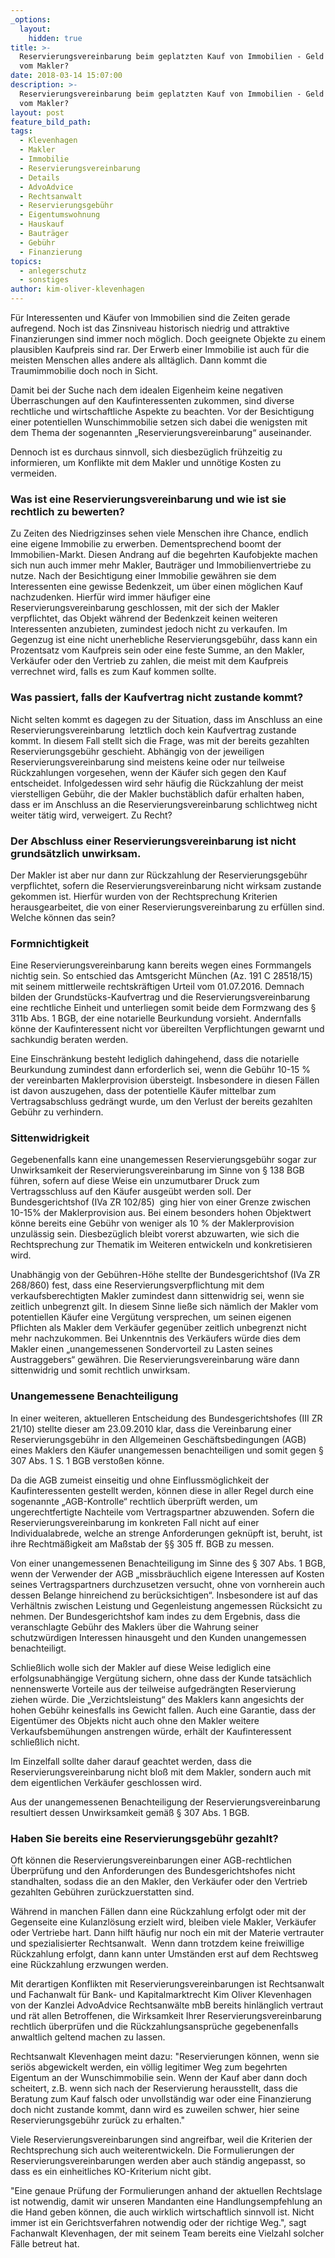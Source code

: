 ```yaml
---
_options:
  layout:
    hidden: true
title: >-
  Reservierungsvereinbarung beim geplatzten Kauf von Immobilien - Geld zurück
  vom Makler?
date: 2018-03-14 15:07:00
description: >-
  Reservierungsvereinbarung beim geplatzten Kauf von Immobilien - Geld zurück
  vom Makler?
layout: post
feature_bild_path:
tags:
  - Klevenhagen
  - Makler
  - Immobilie
  - Reservierungsvereinbarung
  - Details
  - AdvoAdvice
  - Rechtsanwalt
  - Reservierungsgebühr
  - Eigentumswohnung
  - Hauskauf
  - Bauträger
  - Gebühr
  - Finanzierung
topics:
  - anlegerschutz
  - sonstiges
author: kim-oliver-klevenhagen
---
```


Für Interessenten und Käufer von Immobilien sind die Zeiten gerade aufregend. Noch ist das Zinsniveau historisch niedrig und attraktive Finanzierungen sind immer noch möglich. Doch geeignete Objekte zu einem plausiblen Kaufpreis sind rar. Der Erwerb einer Immobilie ist auch für die meisten Menschen alles andere als alltäglich. Dann kommt die Traumimmobilie doch noch in Sicht.

Damit bei der Suche nach dem idealen Eigenheim keine negativen Überraschungen auf den Kaufinteressenten zukommen, sind diverse rechtliche und wirtschaftliche Aspekte zu beachten. Vor der Besichtigung einer potentiellen Wunschimmobilie setzen sich dabei die wenigsten mit dem Thema der sogenannten „Reservierungsvereinbarung“ auseinander.

Dennoch ist es durchaus sinnvoll, sich diesbezüglich frühzeitig zu informieren, um Konflikte mit dem Makler und unnötige Kosten zu vermeiden.

### Was ist eine Reservierungsvereinbarung und wie ist sie rechtlich zu bewerten?

Zu Zeiten des Niedrigzinses sehen viele Menschen ihre Chance, endlich eine eigene Immobilie zu erwerben. Dementsprechend boomt der Immobilien-Markt. Diesen Andrang auf die begehrten Kaufobjekte machen sich nun auch immer mehr Makler, Bauträger und Immobilienvertriebe zu nutze. Nach der Besichtigung einer Immobilie gewähren sie dem Interessenten eine gewisse Bedenkzeit, um über einen möglichen Kauf nachzudenken. Hierfür wird immer häufiger eine Reservierungsvereinbarung geschlossen, mit der sich der Makler verpflichtet, das Objekt während der Bedenkzeit keinen weiteren Interessenten anzubieten, zumindest jedoch nicht zu verkaufen. Im Gegenzug ist eine nicht unerhebliche Reservierungsgebühr, dass kann ein Prozentsatz vom Kaufpreis sein oder eine feste Summe, an den Makler, Verkäufer oder den Vertrieb zu zahlen, die meist mit dem Kaufpreis verrechnet wird, falls es zum Kauf kommen sollte.

### Was passiert, falls der Kaufvertrag nicht zustande kommt?

Nicht selten kommt es dagegen zu der Situation, dass im Anschluss an eine Reservierungsvereinbarung  letztlich doch kein Kaufvertrag zustande kommt. In diesem Fall stellt sich die Frage, was mit der bereits gezahlten Reservierungsgebühr geschieht. Abhängig von der jeweiligen Reservierungsvereinbarung sind meistens keine oder nur teilweise Rückzahlungen vorgesehen, wenn der Käufer sich gegen den Kauf entscheidet. Infolgedessen wird sehr häufig die Rückzahlung der meist vierstelligen Gebühr, die der Makler buchstäblich dafür erhalten haben, dass er im Anschluss an die Reservierungsvereinbarung schlichtweg nicht weiter tätig wird, verweigert. Zu Recht?

### Der Abschluss einer Reservierungsvereinbarung ist nicht grundsätzlich unwirksam.

Der Makler ist aber nur dann zur Rückzahlung der Reservierungsgebühr verpflichtet, sofern die Reservierungsvereinbarung nicht wirksam zustande gekommen ist. Hierfür wurden von der Rechtsprechung Kriterien herausgearbeitet, die von einer Reservierungsvereinbarung zu erfüllen sind. Welche können das sein?

### Formnichtigkeit

Eine Reservierungsvereinbarung kann bereits wegen eines Formmangels nichtig sein. So entschied das Amtsgericht München (Az. 191 C 28518/15) mit seinem mittlerweile rechtskräftigen Urteil vom 01.07.2016. Demnach bilden der Grundstücks-Kaufvertrag und die Reservierungsvereinbarung eine rechtliche Einheit und unterliegen somit beide dem Formzwang des § 311b Abs. 1 BGB, der eine notarielle Beurkundung vorsieht. Andernfalls könne der Kaufinteressent nicht vor übereilten Verpflichtungen gewarnt und sachkundig beraten werden.

Eine Einschränkung besteht lediglich dahingehend, dass die notarielle Beurkundung zumindest dann erforderlich sei, wenn die Gebühr 10-15 % der vereinbarten Maklerprovision übersteigt. Insbesondere in diesen Fällen ist davon auszugehen, dass der potentielle Käufer mittelbar zum Vertragsabschluss gedrängt wurde, um den Verlust der bereits gezahlten Gebühr zu verhindern.

### Sittenwidrigkeit

Gegebenenfalls kann eine unangemessen Reservierungsgebühr sogar zur Unwirksamkeit der Reservierungsvereinbarung im Sinne von § 138 BGB führen, sofern auf diese Weise ein unzumutbarer Druck zum Vertragsschluss auf den Käufer ausgeübt werden soll. Der Bundesgerichtshof (IVa ZR 102/85)  ging hier von einer Grenze zwischen 10-15% der Maklerprovision aus. Bei einem besonders hohen Objektwert könne bereits eine Gebühr von weniger als 10 % der Maklerprovision unzulässig sein. Diesbezüglich bleibt vorerst abzuwarten, wie sich die Rechtsprechung zur Thematik im Weiteren entwickeln und konkretisieren wird.

Unabhängig von der Gebühren-Höhe stellte der Bundesgerichtshof (IVa ZR 268/860) fest, dass eine Reservierungsverpflichtung mit dem verkaufsberechtigten Makler zumindest dann sittenwidrig sei, wenn sie zeitlich unbegrenzt gilt. In diesem Sinne ließe sich nämlich der Makler vom potentiellen Käufer eine Vergütung versprechen, um seinen eigenen Pflichten als Makler dem Verkäufer gegenüber zeitlich unbegrenzt nicht mehr nachzukommen. Bei Unkenntnis des Verkäufers würde dies dem Makler einen „unangemessenen Sondervorteil zu Lasten seines Austraggebers“ gewähren. Die Reservierungsvereinbarung wäre dann sittenwidrig und somit rechtlich unwirksam.

### Unangemessene Benachteiligung

In einer weiteren, aktuelleren Entscheidung des Bundesgerichtshofes (III ZR 21/10) stellte dieser am 23.09.2010 klar, dass die Vereinbarung einer Reservierungsgebühr in den Allgemeinen Geschäftsbedingungen (AGB) eines Maklers den Käufer unangemessen benachteiligen und somit gegen § 307 Abs. 1 S. 1 BGB verstoßen könne.

Da die AGB zumeist einseitig und ohne Einflussmöglichkeit der Kaufinteressenten gestellt werden, können diese in aller Regel durch eine sogenannte „AGB-Kontrolle“ rechtlich überprüft werden, um ungerechtfertigte Nachteile vom Vertragspartner abzuwenden. Sofern die Reservierungsvereinbarung im konkreten Fall nicht auf einer Individualabrede, welche an strenge Anforderungen geknüpft ist, beruht, ist ihre Rechtmäßigkeit am Maßstab der §§ 305 ff. BGB zu messen.

Von einer unangemessenen Benachteiligung im Sinne des § 307 Abs. 1 BGB, wenn der Verwender der AGB „missbräuchlich eigene Interessen auf Kosten seines Vertragspartners durchzusetzen versucht, ohne von vornherein auch dessen Belange hinreichend zu berücksichtigen“. Insbesondere ist auf das Verhältnis zwischen Leistung und Gegenleistung angemessen Rücksicht zu nehmen. Der Bundesgerichtshof kam indes zu dem Ergebnis, dass die veranschlagte Gebühr des Maklers über die Wahrung seiner schutzwürdigen Interessen hinausgeht und den Kunden unangemessen benachteiligt.

Schließlich wolle sich der Makler auf diese Weise lediglich eine erfolgsunabhängige Vergütung sichern, ohne dass der Kunde tatsächlich nennenswerte Vorteile aus der teilweise aufgedrängten Reservierung ziehen würde. Die „Verzichtsleistung“ des Maklers kann angesichts der hohen Gebühr keinesfalls ins Gewicht fallen. Auch eine Garantie, dass der Eigentümer des Objekts nicht auch ohne den Makler weitere Verkaufsbemühungen anstrengen würde, erhält der Kaufinteressent schließlich nicht.

Im Einzelfall sollte daher darauf geachtet werden, dass die Reservierungsvereinbarung nicht bloß mit dem Makler, sondern auch mit dem eigentlichen Verkäufer geschlossen wird.

Aus der unangemessenen Benachteiligung der Reservierungsvereinbarung resultiert dessen Unwirksamkeit gemäß § 307 Abs. 1 BGB.

### Haben Sie bereits eine Reservierungsgebühr gezahlt?

Oft können die Reservierungsvereinbarungen einer AGB-rechtlichen Überprüfung und den Anforderungen des Bundesgerichtshofes nicht standhalten, sodass die an den Makler, den Verkäufer oder den Vertrieb gezahlten Gebühren zurückzuerstatten sind.

Während in manchen Fällen dann eine Rückzahlung erfolgt oder mit der Gegenseite eine Kulanzlösung erzielt wird, bleiben viele Makler, Verkäufer oder Vertriebe hart. Dann hilft häufig nur noch ein mit der Materie vertrauter und spezialisierter Rechtsanwalt.  Wenn dann trotzdem keine freiwillige Rückzahlung erfolgt, dann kann unter Umständen erst auf dem Rechtsweg eine Rückzahlung erzwungen werden.

Mit derartigen Konflikten mit Reservierungsvereinbarungen ist Rechtsanwalt und Fachanwalt für Bank- und Kapitalmarktrecht Kim Oliver Klevenhagen von der Kanzlei AdvoAdvice Rechtsanwälte mbB bereits hinlänglich vertraut und rät allen Betroffenen, die Wirksamkeit Ihrer Reservierungsvereinbarung rechtlich überprüfen und die Rückzahlungsansprüche gegebenenfalls anwaltlich geltend machen zu lassen.

Rechtsanwalt Klevenhagen meint dazu: "Reservierungen können, wenn sie seriös abgewickelt werden, ein völlig legitimer Weg zum begehrten Eigentum an der Wunschimmobilie sein. Wenn der Kauf aber dann doch scheitert, z.B. wenn sich nach der Reservierung herausstellt, dass die Beratung zum Kauf falsch oder unvollständig war oder eine Finanzierung doch nicht zustande kommt, dann wird es zuweilen schwer, hier seine Reservierungsgebühr zurück zu erhalten."

Viele Reservierungsvereinbarungen sind angreifbar, weil die Kriterien der Rechtsprechung sich auch weiterentwickeln. Die Formulierungen der Reservierungsvereinbarungen werden aber auch ständig angepasst, so dass es ein einheitliches KO-Kriterium nicht gibt.

"Eine genaue Prüfung der Formulierungen anhand der aktuellen Rechtslage ist notwendig, damit wir unseren Mandanten eine Handlungsempfehlung an die Hand geben können, die auch wirklich wirtschaftlich sinnvoll ist. Nicht immer ist ein Gerichtsverfahren notwendig oder der richtige Weg.", sagt Fachanwalt Klevenhagen, der mit seinem Team bereits eine Vielzahl solcher Fälle betreut hat.
